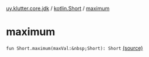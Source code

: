 [uy.klutter.core.jdk](../index.md) / [kotlin.Short](index.md) / [maximum](.)


# maximum

`fun Short.maximum(maxVal:&nbsp;Short): Short` [(source)](https://github.com/kohesive/klutter/blob/master/core-jdk6/src/main/kotlin/uy/klutter/core/jdk/Numbers.kt#L22)


